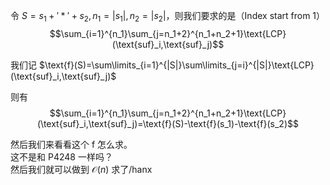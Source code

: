 令 $S=s_1+'*'+s_2,n_1=|s_1|,n_2=|s_2|$，则我们要求的是（Index start from 1）
$$\sum_{i=1}^{n_1}\sum_{j=n_1+2}^{n_1+n_2+1}\text{LCP}(\text{suf}_i,\text{suf}_j)$$

我们记 $\text{f}(S)=\sum\limits_{i=1}^{|S|}\sum\limits_{j=i}^{|S|}\text{LCP}(\text{suf}_i,\text{suf}_j)$

则有 
$$\sum_{i=1}^{n_1}\sum_{j=n_1+2}^{n_1+n_2+1}\text{LCP}(\text{suf}_i,\text{suf}_j)=\text{f}(S)-\text{f}(s_1)-\text{f}(s_2)$$

然后我们来看看这个 $\text{f}$ 怎么求。  
这不是和 $\text{P4248}$ 一样吗？  
然后我们就可以做到 $\mathcal{O}(n)$ 求了/hanx
